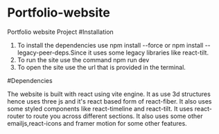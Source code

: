 # Portfolio-website
Portfolio website Project
#Installation
1. To install the dependencies use npm install --force or npm install --legacy-peer-deps.Since it uses some legacy libraries like react-tilt.
2. To run the site use the command npm run dev
3. To open the site use the url that is provided in the terminal.

#Dependencies

The website is built with react using vite engine. It as use 3d structures hence uses three js and it's react based form of react-fiber.
It also uses some styled components like react-timeline and react-tilt. It uses react-router to route you across different sections. It also uses some other emailjs,react-icons and framer motion for some other features.
